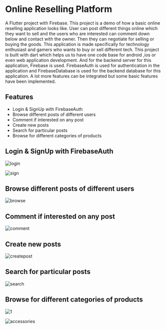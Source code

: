 # Online Reselling Platform

A Flutter project with Firebase. This project is a demo of how a basic online reselling application looks like. User can post different things online which they want to sell and the users who are interested can comment down below and contact with the owner. Then they can negotiate for selling or buying the goods. This application is made specifically for technology enthusiast and gamers who wants to buy or sell different tech. This project is built with dart which helps us to have one code base for android ,ios or even web application development. And for the backend server for this application, Firebase is used. FirebaseAuth is used for authentication in the application and FirebaseDatabase is used for the backend database for this application. A lot more features can be integrated but some basic features have been implemented.

## Features
<ul>
        <li>Login & SignUp with FirebaseAuth</li>
        <li>Browse different posts of different users</li>
        <li>Comment if interested on any post</li>
        <li>Create new posts</li>
        <li>Search for particular posts</li>
        <li>Browse for different categories of products</li>
</ul>

## Login & SignUp with FirebaseAuth

![login](https://user-images.githubusercontent.com/75577472/208406522-ff6e6383-42c6-488b-9bf1-78d2200d9df6.jpeg)

![sign](https://user-images.githubusercontent.com/75577472/208406539-bf6438c9-c8f2-4c5a-b18a-e9355ab3e027.jpeg)

## Browse different posts of different users

![browse](https://user-images.githubusercontent.com/75577472/208406567-1219ba48-4765-4908-8511-bb46f1311797.jpeg)


## Comment if interested on any post

![comment](https://user-images.githubusercontent.com/75577472/208406601-5bb4a39b-0891-41bd-9493-33a13e2519b6.jpeg)


## Create new posts

![createpost](https://user-images.githubusercontent.com/75577472/208406647-6bd69183-fcb3-4b6c-93ff-e24b34f90b47.jpeg)

## Search for particular posts

![search](https://user-images.githubusercontent.com/75577472/208406703-8d5b8edd-fa79-4ee9-94e7-5ee1e10a9aca.jpeg)

## Browse for different categories of products

![1](https://user-images.githubusercontent.com/75577472/208405526-dcb9ecb4-41ba-4c4a-8d9f-d8a393da3dc2.jpeg)

![accessories](https://user-images.githubusercontent.com/75577472/208406800-afd6f990-4f90-4327-b9a2-6df3e52d656e.jpeg)


